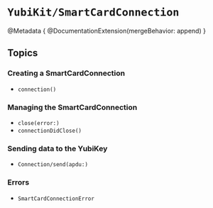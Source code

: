 # ``YubiKit/SmartCardConnection``

@Metadata {
    @DocumentationExtension(mergeBehavior: append)
}

## Topics

### Creating a SmartCardConnection

- ``connection()``

### Managing the SmartCardConnection

- ``close(error:)``
- ``connectionDidClose()``

### Sending data to the YubiKey

- ``Connection/send(apdu:)``

### Errors

- ``SmartCardConnectionError``

